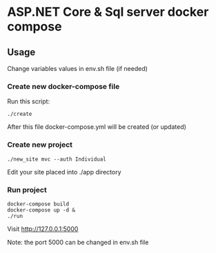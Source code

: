 # ASP.NET Core & Sql server docker compose 

## Usage
Change variables values in env.sh file (if needed)

### Create new docker-compose file
Run this script:
```
./create
```

After this file docker-compose.yml will be created (or updated)

### Create new project
```
./new_site mvc --auth Individual
```

Edit your site placed into ./app directory

### Run project

```
docker-compose build
docker-compose up -d &
./run
```

Visit http://127.0.0.1:5000 

Note: the port 5000 can be changed in env.sh file
